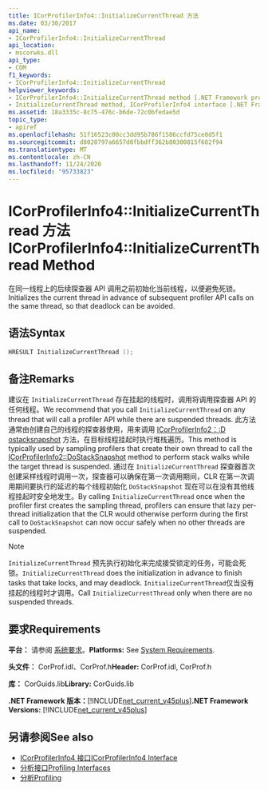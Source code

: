 ```yaml
---
title: ICorProfilerInfo4::InitializeCurrentThread 方法
ms.date: 03/30/2017
api_name:
- ICorProfilerInfo4::InitializeCurrentThread
api_location:
- mscorwks.dll
api_type:
- COM
f1_keywords:
- ICorProfilerInfo4::InitializeCurrentThread
helpviewer_keywords:
- ICorProfilerInfo4::InitializeCurrentThread method [.NET Framework profiling]
- InitializeCurrentThread method, ICorProfilerInfo4 interface [.NET Framework profiling]
ms.assetid: 18a3335c-8c75-476c-b6de-72c0bfedae5d
topic_type:
- apiref
ms.openlocfilehash: 51f16523c00cc3dd95b786f1586ccfd75ce8d5f1
ms.sourcegitcommit: d8020797a6657d0fbbdff362b80300815f682f94
ms.translationtype: MT
ms.contentlocale: zh-CN
ms.lasthandoff: 11/24/2020
ms.locfileid: "95733823"
---
```

# <a name="icorprofilerinfo4initializecurrentthread-method"></a><span data-ttu-id="7ca8b-102">ICorProfilerInfo4::InitializeCurrentThread 方法</span><span class="sxs-lookup"><span data-stu-id="7ca8b-102">ICorProfilerInfo4::InitializeCurrentThread Method</span></span>

<span data-ttu-id="7ca8b-103">在同一线程上的后续探查器 API 调用之前初始化当前线程，以便避免死锁。</span><span class="sxs-lookup"><span data-stu-id="7ca8b-103">Initializes the current thread in advance of subsequent profiler API calls on the same thread, so that deadlock can be avoided.</span></span>  
  
## <a name="syntax"></a><span data-ttu-id="7ca8b-104">语法</span><span class="sxs-lookup"><span data-stu-id="7ca8b-104">Syntax</span></span>  
  
```cpp  
HRESULT InitializeCurrentThread ();  
```  
  
## <a name="remarks"></a><span data-ttu-id="7ca8b-105">备注</span><span class="sxs-lookup"><span data-stu-id="7ca8b-105">Remarks</span></span>  

 <span data-ttu-id="7ca8b-106">建议在 `InitializeCurrentThread` 存在挂起的线程时，调用将调用探查器 API 的任何线程。</span><span class="sxs-lookup"><span data-stu-id="7ca8b-106">We recommend that you call `InitializeCurrentThread` on any thread that will call a profiler API while there are suspended threads.</span></span> <span data-ttu-id="7ca8b-107">此方法通常由创建自己的线程的探查器使用，用来调用 [ICorProfilerInfo2：:D ostacksnapshot](icorprofilerinfo2-dostacksnapshot-method.md) 方法，在目标线程挂起时执行堆栈遍历。</span><span class="sxs-lookup"><span data-stu-id="7ca8b-107">This method is typically used by sampling profilers that create their own thread to call the [ICorProfilerInfo2::DoStackSnapshot](icorprofilerinfo2-dostacksnapshot-method.md) method to perform stack walks while the target thread is suspended.</span></span> <span data-ttu-id="7ca8b-108">通过在 `InitializeCurrentThread` 探查器首次创建采样线程时调用一次，探查器可以确保在第一次调用期间，CLR 在第一次调用期间要执行的延迟的每个线程初始化 `DoStackSnapshot` 现在可以在没有其他线程挂起时安全地发生。</span><span class="sxs-lookup"><span data-stu-id="7ca8b-108">By calling `InitializeCurrentThread` once when the profiler first creates the sampling thread, profilers can ensure that lazy per-thread initialization that the CLR would otherwise perform during the first call to `DoStackSnapshot` can now occur safely when no other threads are suspended.</span></span>  
  
> [!NOTE]
> <span data-ttu-id="7ca8b-109">`InitializeCurrentThread` 预先执行初始化来完成接受锁定的任务，可能会死锁。</span><span class="sxs-lookup"><span data-stu-id="7ca8b-109">`InitializeCurrentThread` does the initialization in advance to finish tasks that take locks, and may deadlock.</span></span> <span data-ttu-id="7ca8b-110">`InitializeCurrentThread`仅当没有挂起的线程时才调用。</span><span class="sxs-lookup"><span data-stu-id="7ca8b-110">Call `InitializeCurrentThread` only when there are no suspended threads.</span></span>  
  
## <a name="requirements"></a><span data-ttu-id="7ca8b-111">要求</span><span class="sxs-lookup"><span data-stu-id="7ca8b-111">Requirements</span></span>  

 <span data-ttu-id="7ca8b-112">**平台：** 请参阅 [系统要求](../../get-started/system-requirements.md)。</span><span class="sxs-lookup"><span data-stu-id="7ca8b-112">**Platforms:** See [System Requirements](../../get-started/system-requirements.md).</span></span>  
  
 <span data-ttu-id="7ca8b-113">**头文件：** CorProf.idl、CorProf.h</span><span class="sxs-lookup"><span data-stu-id="7ca8b-113">**Header:** CorProf.idl, CorProf.h</span></span>  
  
 <span data-ttu-id="7ca8b-114">**库：** CorGuids.lib</span><span class="sxs-lookup"><span data-stu-id="7ca8b-114">**Library:** CorGuids.lib</span></span>  
  
 <span data-ttu-id="7ca8b-115">**.NET Framework 版本：**[!INCLUDE[net_current_v45plus](../../../../includes/net-current-v45plus-md.md)]</span><span class="sxs-lookup"><span data-stu-id="7ca8b-115">**.NET Framework Versions:** [!INCLUDE[net_current_v45plus](../../../../includes/net-current-v45plus-md.md)]</span></span>  
  
## <a name="see-also"></a><span data-ttu-id="7ca8b-116">另请参阅</span><span class="sxs-lookup"><span data-stu-id="7ca8b-116">See also</span></span>

- [<span data-ttu-id="7ca8b-117">ICorProfilerInfo4 接口</span><span class="sxs-lookup"><span data-stu-id="7ca8b-117">ICorProfilerInfo4 Interface</span></span>](icorprofilerinfo4-interface.md)
- [<span data-ttu-id="7ca8b-118">分析接口</span><span class="sxs-lookup"><span data-stu-id="7ca8b-118">Profiling Interfaces</span></span>](profiling-interfaces.md)
- [<span data-ttu-id="7ca8b-119">分析</span><span class="sxs-lookup"><span data-stu-id="7ca8b-119">Profiling</span></span>](index.md)
